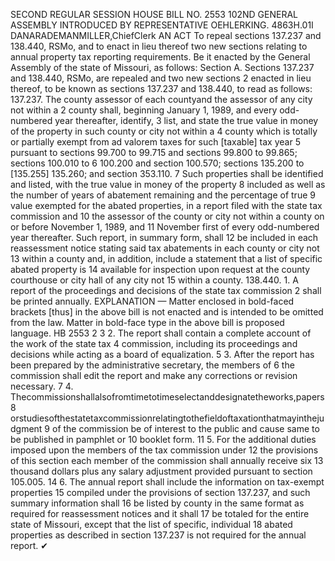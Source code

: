 SECOND REGULAR SESSION
HOUSE BILL NO. 2553
102ND GENERAL ASSEMBLY
INTRODUCED BY REPRESENTATIVE OEHLERKING.
4863H.01I DANARADEMANMILLER,ChiefClerk
AN ACT
To repeal sections 137.237 and 138.440, RSMo, and to enact in lieu thereof two new sections
relating to annual property tax reporting requirements.
Be it enacted by the General Assembly of the state of Missouri, as follows:
Section A. Sections 137.237 and 138.440, RSMo, are repealed and two new sections
2 enacted in lieu thereof, to be known as sections 137.237 and 138.440, to read as follows:
137.237. The county assessor of each countyand the assessor of any city not within a
2 county shall, beginning January 1, 1989, and every odd-numbered year thereafter, identify,
3 list, and state the true value in money of the property in such county or city not within a
4 county which is totally or partially exempt from ad valorem taxes for such [taxable] tax year
5 pursuant to sections 99.700 to 99.715 and sections 99.800 to 99.865; sections 100.010 to
6 100.200 and section 100.570; sections 135.200 to [135.255] 135.260; and section 353.110.
7 Such properties shall be identified and listed, with the true value in money of the property
8 included as well as the number of years of abatement remaining and the percentage of true
9 value exempted for the abated properties, in a report filed with the state tax commission and
10 the assessor of the county or city not within a county on or before November 1, 1989, and
11 November first of every odd-numbered year thereafter. Such report, in summary form, shall
12 be included in each reassessment notice stating said tax abatements in each county or city not
13 within a county and, in addition, include a statement that a list of specific abated property is
14 available for inspection upon request at the county courthouse or city hall of any city not
15 within a county.
138.440. 1. A report of the proceedings and decisions of the state tax commission
2 shall be printed annually.
EXPLANATION — Matter enclosed in bold-faced brackets [thus] in the above bill is not enacted and is
intended to be omitted from the law. Matter in bold-face type in the above bill is proposed language.
HB 2553 2
3 2. The report shall contain a complete account of the work of the state tax
4 commission, including its proceedings and decisions while acting as a board of equalization.
5 3. After the report has been prepared by the administrative secretary, the members of
6 the commission shall edit the report and make any corrections or revision necessary.
7 4. Thecommissionshallalsofromtimetotimeselectanddesignatetheworks,papers
8 orstudiesofthestatetaxcommissionrelatingtothefieldoftaxationthatmayinthejudgment
9 of the commission be of interest to the public and cause same to be published in pamphlet or
10 booklet form.
11 5. For the additional duties imposed upon the members of the tax commission under
12 the provisions of this section each member of the commission shall annually receive six
13 thousand dollars plus any salary adjustment provided pursuant to section 105.005.
14 6. The annual report shall include the information on tax-exempt properties
15 compiled under the provisions of section 137.237, and such summary information shall
16 be listed by county in the same format as required for reassessment notices and it shall
17 be totaled for the entire state of Missouri, except that the list of specific, individual
18 abated properties as described in section 137.237 is not required for the annual report.
✔